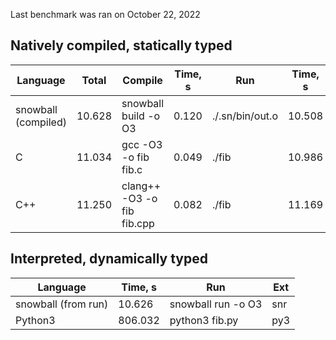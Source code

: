 Last benchmark was ran on October 22, 2022

## Natively compiled, statically typed

| Language | Total | Compile | Time, s | Run | Time, s | Ext |
|----------|-------|---------|---------|-----|---------|-----|
| snowball (compiled) |   10.628 | snowball build -o O3 |    0.120 | ./.sn/bin/out.o |   10.508 | snc |
| C |   11.034 | gcc -O3 -o fib fib.c |    0.049 | ./fib |   10.986 | c |
| C++ |   11.250 | clang++ -O3 -o fib fib.cpp |    0.082 | ./fib |   11.169 | cpp |

## Interpreted, dynamically typed

| Language | Time, s | Run | Ext |
|----------|---------|-----|-----|
| snowball (from run) |   10.626 | snowball run -o O3 | snr |
| Python3 |  806.032 | python3 fib.py | py3 |